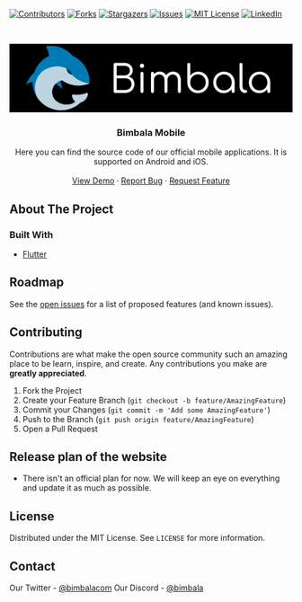 <!--
*** Thanks for checking out this README Template. If you have a suggestion that would
*** make this better, please fork the repo and create a pull request or simply open
*** an issue with the tag "enhancement".
*** Thanks again! Now go create something AMAZING! :D
***
***
***
*** To avoid retyping too much info. Do a search and replace for the following:
*** github_username, repo, twitter_handle, email
-->





<!-- PROJECT SHIELDS -->
<!--
*** I'm using markdown "reference style" links for readability.
*** Reference links are enclosed in brackets [ ] instead of parentheses ( ).
*** See the bottom of this document for the declaration of the reference variables
*** for contributors-url, forks-url, etc. This is an optional, concise syntax you may use.
*** https://www.markdownguide.org/basic-syntax/#reference-style-links
-->
[![Contributors][contributors-shield]][contributors-url]
[![Forks][forks-shield]][forks-url]
[![Stargazers][stars-shield]][stars-url]
[![Issues][issues-shield]][issues-url]
[![MIT License][license-shield]][license-url]
[![LinkedIn][linkedin-shield]][linkedin-url]



<!-- PROJECT LOGO -->
<br />
<p align="center">
  <a href="https://github.com/Bimbalacom/Mobile">
    <img src=".github/img/bimbalaLogo.png" alt="Bimbala mascot/logo" width="800">
  </a>

  <h3 align="center">Bimbala Mobile</h3>

  <p align="center">
    Here you can find the source code of our official mobile applications. It is supported on Android and iOS.
    <br />
    <br />
    <a href="#">View Demo</a>
    ·
    <a href="https://github.com/Bimbalacom/Desktop/issues/new?assignees=&labels=bug&template=bug_report.md&title=">Report Bug</a>
    ·
    <a href="https://github.com/Bimbalacom/Desktop/issues/new?assignees=&labels=enhancement&template=feature_request.md&title=">Request Feature</a>
  </p>
</p>



<!-- TABLE OF CONTENTS -->
<!-- 
## Table of Contents

- [Table of Contents](#table-of-contents)
- [About The Project](#about-the-project)
  - [Built With](#built-with)
- [Roadmap](#roadmap)
- [Contributing](#contributing)
- [Release plan of the website](#release-plan-of-the-website)
- [License](#license)
- [Contact](#contact)
-->


<!-- ABOUT THE PROJECT -->
## About The Project

### Built With

* [Flutter](https://docs.flutter.dev/deployment/android)


<!-- ROADMAP -->
## Roadmap

See the [open issues](https://github.com/Bimbalacom/Mobile/issues) for a list of proposed features (and known issues).



<!-- CONTRIBUTING -->
## Contributing

Contributions are what make the open source community such an amazing place to be learn, inspire, and create. Any contributions you make are **greatly appreciated**.

1. Fork the Project
2. Create your Feature Branch (`git checkout -b feature/AmazingFeature`)
3. Commit your Changes (`git commit -m 'Add some AmazingFeature'`)
4. Push to the Branch (`git push origin feature/AmazingFeature`)
5. Open a Pull Request

<!-- RELEASE PLAN OF THE WEBSITE-->
## Release plan of the website

- There isn't an official plan for now. We will keep an eye on everything and update it as much as possible.

<!-- LICENSE -->
## License

Distributed under the MIT License. See `LICENSE` for more information.



<!-- CONTACT -->
## Contact

Our Twitter - [@bimbalacom](https://twitter.com/bimbalacom)
Our Discord - [@bimbala](https://bimbala.com/discord)




<!-- MARKDOWN LINKS & IMAGES -->
<!-- https://www.markdownguide.org/basic-syntax/#reference-style-links -->
[contributors-shield]: https://img.shields.io/github/contributors/Bimbalacom/Mobile.svg?style=flat-square
[contributors-url]: https://github.com/Bimbalacom/Mobile/graphs/contributors
[forks-shield]: https://img.shields.io/github/forks/Bimbalacom/Mobile.svg?style=flat-square
[forks-url]: https://github.com/Bimbalacom/Mobile/network/members
[stars-shield]: https://img.shields.io/github/stars/Bimbalacom/Mobile.svg?style=flat-square
[stars-url]: https://github.com/Bimbalacom/Mobile/stargazers
[issues-shield]: https://img.shields.io/github/issues/Bimbalacom/Mobile.svg?style=flat-square
[issues-url]: https://github.com/Bimbalacom/Mobile/issues
[license-shield]: https://img.shields.io/github/license/Bimbalacom/Mobile.svg?style=flat-square
[license-url]: https://github.com/Bimbalacom/Mobile/blob/master/LICENSE.txt
[linkedin-shield]: https://img.shields.io/badge/-LinkedIn-black.svg?style=flat-square&logo=linkedin&colorB=555
[linkedin-url]: https://www.linkedin.com/company/bimbala/
[product-screenshot]: .github/img/demo.png
